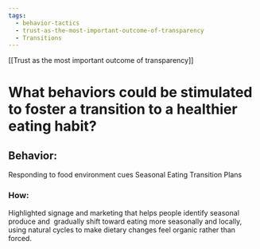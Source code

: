 ```yaml
---
tags:
  - behavior-tactics
  - trust-as-the-most-important-outcome-of-transparency
  - Transitions
---
```

[[Trust as the most important outcome of transparency]]

# **What behaviors could be stimulated to foster a transition to a healthier eating habit?**


## Behavior:
Responding to food environment cues
Seasonal Eating Transition Plans



### How:
Highlighted signage and marketing that helps people identify seasonal produce and  gradually shift toward eating more seasonally and locally, using natural cycles to make dietary changes feel organic rather than forced.



